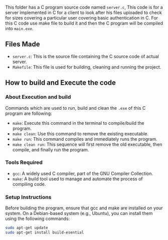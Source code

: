 This folder has a C program source code named `server.c`, This code is for a server implemented in C for a client to look after his files uploaded to check for sizes covering a particular user covering basic authentication in C. For this C code use make file to build it and then the C program will be compiled into `main.exe`. 

## Files Made
- `server.c`: This is the source file containing the C source code of actual server.
- `Makefile`: This file is used for building, cleaning and running the project.

## How to build and Execute the code

### About Execution and build
Commands which are used to run, build and clean the `.exe` of this C program are following:

- `make`: Execute this command in the terminal to compile/build the program.
- `make clean`:  Use this command to remove the existing executable.
- `make run`:  This command compiles and immediately runs the program.
- `make clean run`: This sequence will first remove the old executable, then compile, and finally run the program.

### Tools Required
- `gcc`: A widely used C compiler, part of the GNU Compiler Collection.
- `make`: A build tool used to manage and automate the process of compiling code.

### Setup Instructions
Before building the program, ensure that gcc and make are installed on your system. On a Debian-based system (e.g., Ubuntu), you can install them using the following commands:

```sh
sudo apt-get update
sudo apt-get install build-esential
```
